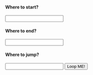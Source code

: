 <!DOCTYPE html>
<html>
  <body>
    <h4> Where to start?</h4>
    <input type ="text" id="start" 
  />
    <h4>Where to end?</h4>
    <input type ="text" id="end" 
  />
    <h4>Where to jump?</h4>
    <input type ="text" id="jump"/> 
    <button onclick="myloop()"> Loop ME!</button>
  </body>
</html>
